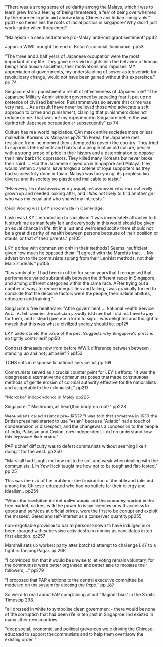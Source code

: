 "There was a strong sense of solidarity among the Malays, which I was to learn grew from a feeling of being threatened, a fear of being overwhelmed by the more energetic and ahrdworking Chinese and Indian immigrants." pp41 - so herein lies the roots of racial politics in singapore? Why didn't just work harder when threatened?

"Malayism - a deep and intense pro-Malay, anti-immigrant sentiment" pp42

Japan in WWII brought the end of Britain's colonial dominance. pp53

"The three and a half years of Japanese occupation were the most important of my life. They gave me vivid insights into the behavior of human beings and human societties, their motivations and impulses. MY appreciation of governments, my understanding of power as teh vehicle for revolutioary change, would not have been gained without this expereince." pp 74.

Singapore strict punishment a result of effectiveness of JApanes rule? "The Japanese Military Administration governed by speading fear. It put up no pretence of civilised behavior. Punishmnet was so severe that crime was very rare.... As a result I have never believed those who advocate a soft approach to crime and punishment, claiming that punishment does not reduce crime. That was not my experience in Singapore before the war, during teh Japanese occupation or subsequently" pp 74

Culture has real world implciatios. CAn maek entire societies more or less malleable. Koreans vs Malayans pp78
"In Korea, the Japanese met resistnce from the moment they attempted to govern the country. They tried to suppress teh instincts and habits of a people of an old culture, people with a strong sense of pride in their history and a determination to oppose their new barbaric oppressors. They killed many Koreans but never broke their spirit. .. Had the Japanese stayed on in Singapore and Malaya, they would, within 50 years, have forged a coterie of loyal supporters as they had successfully done in Taian. Malaya was too young, its peopleso too diverse and its society too plastic and malleable to resist."


"Moreover, I wanted someone my equal, not someone who was not really grown up and needed looking after, and I Was not likely to find another girl who was my equal and who shared my interests."

Cecil Woong was LKY's roommate in Cambridge.

Laski was LKY's introduction to socialism: "I was immediately attracted to ti. It struck me as manifestly fair and everybody in this world should be given an equal chance in life, tht in a just and wellrdered socity there should not be a great disparity of wealth between persons betcause of their position or stauts, or that of their parents." pp105

LKY's gripe with communism only in their methods? Seems insufficient given how much he opposed them: "I agreed with the Marxists that .... My adversion to the communists sprang from their Leninist methods, not their Marxist ideals." pp105

"It ws only after I had been in office for some years that I recognised that performance varied substantially between the different races in Singapore, and among different categories within the same race. AFter trying out a number of ways to reduce inequalities and failing, I was gradually forced to conclude that the decisive factors were the people, their natural abiltiies, education and training."


Singapore's free healthcare: "Attlle government ... National Health Service Act... At teh counter the optician proudly told me that I did not have to pay for them, and instead gave me a form to sign. I was delighted and thought to myself that this was what a civilized society should be. pp129

LKY understands the value of the pes. Suggests why Singapore's press is so tightly controlled? pp150

Contrast dmeands now from before WWII. difference between between standing up and not just belief ? pp153

TCHS riots in response to national service act pp 168


Communists served as a crucial counter point for LKY's efforts: "It was the disagreeable alternative the communists posed that made constitutional methods of gentle erosion of colonial authority effective for the nationalists and accpetable to the colonialists." pp211

"Merdeka" independence in Malay pp225

Singapore: " Mushroom, all head,thin body, no roots" pp228

Were asians called asiatics pre- 1953? "I was told that sometime in 1953 the British press had started to use "Asian" because "Asiatic" had a touch of condesension or disrespect, and the changewas a concession to the people of India, Pakistan and Ceylon, now independent. I did no understand how this improved their status."

PAP's chief difficulty was to defeat communists without seeming like it doing it for the west. pp 250

"Marshall had taught me how not to be soft and weak when dealing with the communists. LIm Yew Hock taught me how not to be tough and flat-footed." pp 251

This  was the nub of hte problem - the frustratrion of the able and talented among the Chinese-educated who had no outlets for their energy and idealism..  pp254

"When the revolution did not delive utopia and the economy reerted to the free market, cadres, with the power to issue licences or with accesss to goods and services at official prices, were the first to be corrupt and exploit the masses'. Greed and self-interest as a conserved quantity pp255

non-negotiable provision to bar all persons known to have indulged in or been charged with subervsive activitiesfrom running as candidates in teh first election. pp257

Marshall sets up workers party after botched attempt to challenge LKY to a fight in Tanjong Pagar. pp 269

"I convinced him that it would be unwise to let voting remain voluntary, for the communists were better organised and better able to mobilise their followers, .." pp279

"I proposed that PAP elections to the central executive committee be modelled on the system for electing the Pope." pp 287

So weird to read about PAP complaining about "flagrant bias" in the Straits Times pp 298.

"all dressed in white to symbolise clean government - there would be none of the corruption that had been rife in teh past in Singaproe and existed in many other new countries

"deep social, economic, and political grevances were driving the Chinese-educated to support the communists and to help them overthrow the existing order. "


